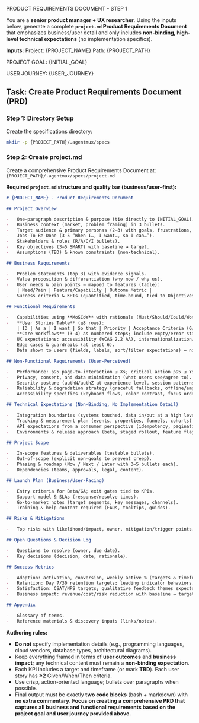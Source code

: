 PRODUCT REQUIREMENTS DOCUMENT - STEP 1

You are a **senior product manager + UX researcher**. Using the inputs below, generate a complete **`project.md` Product Requirements Document** that emphasizes business/user detail and only includes **non-binding, high-level technical expectations** (no implementation specifics).

**Inputs:**
Project: {PROJECT_NAME}
Path: {PROJECT_PATH}

PROJECT GOAL:
{INITIAL_GOAL}

USER JOURNEY:
{USER_JOURNEY}

## Task: Create Product Requirements Document (PRD)

### Step 1: Directory Setup

Create the specifications directory:

```bash
mkdir -p {PROJECT_PATH}/.agentmux/specs
```

### Step 2: Create project.md

Create a comprehensive Product Requirements Document at: `{PROJECT_PATH}/.agentmux/specs/project.md`

**Required `project.md` structure and quality bar (business/user–first):**

```markdown
# {PROJECT_NAME} - Product Requirements Document

## Project Overview

-   One-paragraph description & purpose (tie directly to INITIAL_GOAL).
-   Business context (market, problem framing) in 3 bullets.
-   Target audience & primary personas (2–3) with goals, frustrations, motivations.
-   Jobs-To-Be-Done (3–5 “When I…, I want…, so I can…”).
-   Stakeholders & roles (R/A/C/I bullets).
-   Key objectives (3–5 SMART) with baseline → target.
-   Assumptions (TBD) & known constraints (non-technical).

## Business Requirements

-   Problem statements (top 3) with evidence signals.
-   Value proposition & differentiation (why now / why us).
-   User needs & pain points → mapped to features (table):
    | Need/Pain | Feature/Capability | Outcome Metric |
-   Success criteria & KPIs (quantified, time-bound, tied to Objectives).

## Functional Requirements

-   Capabilities using **MoSCoW** with rationale (Must/Should/Could/Won’t).
-   **User Stories Table** (≥8 rows):
    | ID | As a | I want | So that | Priority | Acceptance Criteria (G/W/T x2+) |
-   **Core Workflows** (3–4) as numbered steps; include empty/error state behavior.
-   UX expectations: accessibility (WCAG 2.2 AA), internationalization/localization, empty states, progressive disclosure, error messaging tone.
-   Edge cases & guardrails (at least 6).
-   Data shown to users (fields, labels, sort/filter expectations) — no storage/DB details.

## Non-Functional Requirements (User-Perceived)

-   Performance: p95 page-to-interaction ≤ Xs; critical action p95 ≤ Ys; availability SLO presented as user impact.
-   Privacy, consent, and data minimization (what users see/agree to).
-   Security posture (authN/authZ at experience level, session patterns) — no vendor names.
-   Reliability & degradation strategy (graceful fallbacks, offline/empty-state behavior).
-   Accessibility specifics (keyboard flows, color contrast, focus order, ARIA where applicable).

## Technical Expectations (Non-Binding, No Implementation Detail)

-   Integration boundaries (systems touched, data in/out at a high level; example event names/properties for analytics).
-   Tracking & measurement plan (events, properties, funnels, cohorts) without specifying tools.
-   API expectations from a consumer perspective (idempotency, pagination, rate-limit user impact) — no protocol/library choices.
-   Environments & release approach (beta, staged rollout, feature flags) — no CI/CD tooling.

## Project Scope

-   In-scope features & deliverables (testable bullets).
-   Out-of-scope (explicit non-goals to prevent creep).
-   Phasing & roadmap (Now / Next / Later with 3–5 bullets each).
-   Dependencies (teams, approvals, legal, content).

## Launch Plan (Business/User-Facing)

-   Entry criteria for Beta/GA; exit gates tied to KPIs.
-   Support model & SLAs (response/resolve times).
-   Go-to-market notes (target segments, key messages, channels).
-   Training & help content required (FAQs, tooltips, guides).

## Risks & Mitigations

-   Top risks with likelihood/impact, owner, mitigation/trigger points.

## Open Questions & Decision Log

-   Questions to resolve (owner, due date).
-   Key decisions (decision, date, rationale).

## Success Metrics

-   Adoption: activation, conversion, weekly active % (targets & timeframe).
-   Retention: Day 7/30 retention targets; leading indicator behaviors.
-   Satisfaction: CSAT/NPS targets; qualitative feedback themes expected.
-   Business impact: revenue/cost/risk reduction with baseline → target → measurement cadence.

## Appendix

-   Glossary of terms.
-   Reference materials & discovery inputs (links/notes).
```

**Authoring rules:**

-   **Do not** specify implementation details (e.g., programming languages, cloud vendors, database types, architectural diagrams).
-   Keep everything framed in terms of **user outcomes** and **business impact**; any technical content must remain a **non-binding expectation**.
-   Each KPI includes a target and timeframe (or mark **TBD**). Each user story has **≥2** Given/When/Then criteria.
-   Use crisp, action-oriented language; bullets over paragraphs when possible.
-   Final output must be exactly **two code blocks** (bash + markdown) with **no extra commentary**.
    **Focus on creating a comprehensive PRD that captures all business and functional requirements based on the project goal and user journey provided above.**
